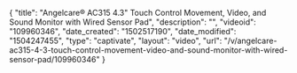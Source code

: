 {
    "title": "Angelcare&reg; AC315 4.3&quot; Touch Control Movement, Video, and Sound Monitor with Wired Sensor Pad",
    "description": "",
    "videoid": "109960346",
    "date_created": "1502517190",
    "date_modified": "1504247455",
    "type": "captivate",
    "layout": "video",
    "url": "\/v\/angelcare-ac315-4-3-touch-control-movement-video-and-sound-monitor-with-wired-sensor-pad\/109960346"
}